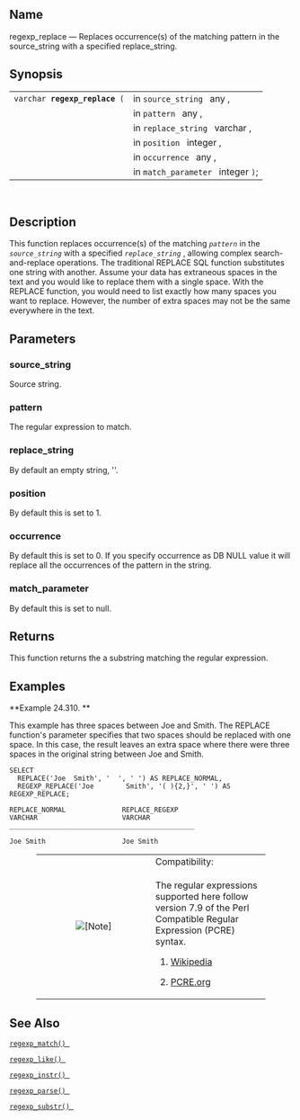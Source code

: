<div id="fn_regexp_replace" class="refentry">

<div class="titlepage">

</div>

<div class="refnamediv">

## Name

regexp_replace — Replaces occurrence(s) of the matching pattern in the
source_string with a specified replace_string.

</div>

<div class="refsynopsisdiv">

## Synopsis

<div id="fsyn_regexp_replace" class="funcsynopsis">

|                                    |                                    |
|------------------------------------|------------------------------------|
| `varchar `**`regexp_replace`**` (` | in `source_string ` any ,          |
|                                    | in `pattern ` any ,                |
|                                    | in `replace_string ` varchar ,     |
|                                    | in `position ` integer ,           |
|                                    | in `occurrence ` any ,             |
|                                    | in `match_parameter ` integer `)`; |

<div class="funcprototype-spacer">

 

</div>

</div>

</div>

<div id="desc_10" class="refsect1">

## Description

This function replaces occurrence(s) of the matching *`pattern`* in the
*`source_string`* with a specified *`replace_string`* , allowing complex
search-and-replace operations. The traditional REPLACE SQL function
substitutes one string with another. Assume your data has extraneous
spaces in the text and you would like to replace them with a single
space. With the REPLACE function, you would need to list exactly how
many spaces you want to replace. However, the number of extra spaces may
not be the same everywhere in the text.

</div>

<div id="params_regexp_replace" class="refsect1">

## Parameters

<div id="id104307" class="refsect2">

### source_string

Source string.

</div>

<div id="id104310" class="refsect2">

### pattern

The regular expression to match.

</div>

<div id="id104313" class="refsect2">

### replace_string

By default an empty string, ''.

</div>

<div id="id104316" class="refsect2">

### position

By default this is set to 1.

</div>

<div id="id104319" class="refsect2">

### occurrence

By default this is set to 0. If you specify occurrence as DB NULL value
it will replace all the occurrences of the pattern in the string.

</div>

<div id="id104322" class="refsect2">

### match_parameter

By default this is set to null.

</div>

</div>

<div id="ret_regexp_replace" class="refsect1">

## Returns

This function returns the a substring matching the regular expression.

</div>

<div id="examples_regexp_replace" class="refsect1">

## Examples

<div id="ex_regexp_replace" class="example">

**Example 24.310. **

<div class="example-contents">

This example has three spaces between Joe and Smith. The REPLACE
function's parameter specifies that two spaces should be replaced with
one space. In this case, the result leaves an extra space where there
were three spaces in the original string between Joe and Smith.

``` programlisting
SELECT
  REPLACE('Joe  Smith', '  ', ' ') AS REPLACE_NORMAL,
  REGEXP_REPLACE('Joe        Smith', '( ){2,}', ' ') AS REGEXP_REPLACE;

REPLACE_NORMAL              REPLACE_REGEXP
VARCHAR                     VARCHAR
______________________________________________

Joe Smith                   Joe Smith
```

</div>

</div>

  

<div class="note" style="margin-left: 0.5in; margin-right: 0.5in;">

<table data-border="0" data-summary="Note: Compatibility:">
<colgroup>
<col style="width: 50%" />
<col style="width: 50%" />
</colgroup>
<tbody>
<tr class="odd">
<td rowspan="2" style="text-align: center;" data-valign="top"
width="25"><img src="images/note.png" alt="[Note]" /></td>
<td style="text-align: left;">Compatibility:</td>
</tr>
<tr class="even">
<td style="text-align: left;" data-valign="top"><p>The regular
expressions supported here follow version 7.9 of the Perl Compatible
Regular Expression (PCRE) syntax.</p>
<div class="orderedlist">
<ol type="1">
<li><p><a
href="https://en.wikipedia.org/wiki/Perl_Compatible_Regular_Expressions"
class="ulink" target="_top">Wikipedia</a></p></li>
<li><p><a href="http://pcre.org/" class="ulink"
target="_top">PCRE.org</a></p></li>
</ol>
</div></td>
</tr>
</tbody>
</table>

</div>

</div>

<div id="seealso_regexp_replace" class="refsect1">

## See Also

<a href="fn_regexp_match.html" class="link" title="regexp_match"><code
class="function">regexp_match() </code></a>

<a href="fn_regexp_like.html" class="link" title="regexp_like"><code
class="function">regexp_like() </code></a>

<a href="fn_regexp_instr.html" class="link" title="regexp_instr"><code
class="function">regexp_instr() </code></a>

<a href="fn_regexp_parse.html" class="link" title="regexp_parse"><code
class="function">regexp_parse() </code></a>

<a href="fn_regexp_substr.html" class="link" title="regexp_substr"><code
class="function">regexp_substr() </code></a>

</div>

</div>
